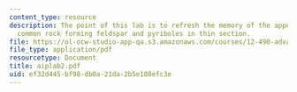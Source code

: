 ```yaml
---
content_type: resource
description: The point of this lab is to refresh the memory of the appearance of the
  common rock forming feldspar and pyriboles in thin section.
file: https://ol-ocw-studio-app-qa.s3.amazonaws.com/courses/12-490-advanced-igneous-petrology-fall-2005/ef32d445bf98db0a21da2b5e108efc3e_aiplab2.pdf
file_type: application/pdf
resourcetype: Document
title: aiplab2.pdf
uid: ef32d445-bf98-db0a-21da-2b5e108efc3e
---
```

